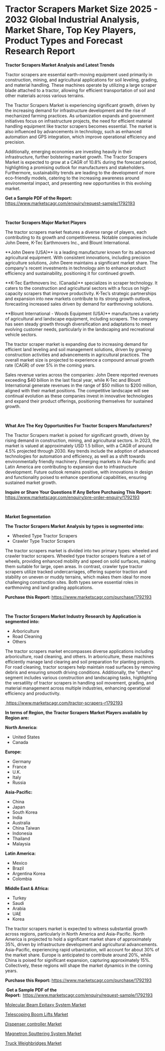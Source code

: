 <p><h1>Tractor Scrapers Market Size 2025 - 2032 Global Industrial Analysis, Market Share, Top Key Players, Product Types and Forecast Research Report</h1></p><p><strong>Tractor Scrapers Market Analysis and Latest Trends</strong></p>
<p><p>Tractor scrapers are essential earth-moving equipment used primarily in construction, mining, and agricultural applications for soil leveling, grading, and material handling. These machines operate by utilizing a large scraper blade attached to a tractor, allowing for efficient transportation of soil and other materials across various terrains.</p><p>The Tractor Scrapers Market is experiencing significant growth, driven by the increasing demand for infrastructure development and the rise of mechanized farming practices. As urbanization expands and government initiatives focus on infrastructure projects, the need for efficient material handling equipment like tractor scrapers becomes essential. The market is also influenced by advancements in technology, such as enhanced automation and GPS integration, which improve operational efficiency and precision.</p><p>Additionally, emerging economies are investing heavily in their infrastructure, further bolstering market growth. The Tractor Scrapers Market is expected to grow at a CAGR of 10.8% during the forecast period, highlighting a promising outlook for manufacturers and stakeholders. Furthermore, sustainability trends are leading to the development of more eco-friendly models, catering to the increasing awareness around environmental impact, and presenting new opportunities in this evolving market.</p></p>
<p><strong>Get a Sample PDF of the Report:&nbsp;</strong> <a href="https://www.marketscagr.com/enquiry/request-sample/1792193?utm_campaign=2004&utm_medium=2&utm_source=Github&utm_content=ia&utm_term=10042025&utm_id=tractor-scrapers">https://www.marketscagr.com/enquiry/request-sample/1792193</a></p>
<p>&nbsp;</p>
<p><strong>Tractor Scrapers Major Market Players</strong></p>
<p><p>The tractor scrapers market features a diverse range of players, each contributing to its growth and competitiveness. Notable companies include John Deere, K-Tec Earthmovers Inc., and Blount International.</p><p>**John Deere (USA)** is a leading manufacturer known for its advanced agricultural equipment. With consistent innovations, including precision agriculture solutions, John Deere maintains a significant market share. The company's recent investments in technology aim to enhance product efficiency and sustainability, positioning it for continued growth. </p><p>**K-Tec Earthmovers Inc. (Canada)** specializes in scraper technology. It caters to the construction and agricultural sectors with a focus on high-capacity scrapers that improve productivity. K-Tec’s strategic partnerships and expansion into new markets contribute to its strong growth outlook, forecasting increased sales driven by demand for earthmoving solutions.</p><p>**Blount International - Woods Equipment (USA)** manufactures a variety of agricultural and landscape equipment, including scrapers. The company has seen steady growth through diversification and adaptations to meet evolving customer needs, particularly in the landscaping and recreational vehicle sectors.</p><p>The tractor scraper market is expanding due to increasing demand for efficient land leveling and soil management solutions, driven by growing construction activities and advancements in agricultural practices. The overall market size is projected to experience a compound annual growth rate (CAGR) of over 5% in the coming years.</p><p>Sales revenue varies across the companies: John Deere reported revenues exceeding $40 billion in the last fiscal year, while K-Tec and Blount International generate revenues in the range of $50 million to $200 million, aligned with their market positions. The competitive landscape will see continual evolution as these companies invest in innovative technologies and expand their product offerings, positioning themselves for sustained growth.</p></p>
<p>&nbsp;</p>
<p><strong>What Are The Key Opportunities For Tractor Scrapers Manufacturers?</strong></p>
<p><p>The Tractor Scrapers market is poised for significant growth, driven by rising demand in construction, mining, and agricultural sectors. In 2023, the market is valued at approximately USD 1.5 billion, with a CAGR of around 4.5% projected through 2030. Key trends include the adoption of advanced technologies for automation and efficiency, as well as a shift towards environmentally friendly machinery. Emerging markets in Asia-Pacific and Latin America are contributing to expansion due to infrastructure development. Future outlook remains positive, with innovations in design and functionality poised to enhance operational capabilities, ensuring sustained market growth.</p></p>
<p><strong>Inquire or Share Your Questions If Any Before Purchasing This Report:</strong> <a href="https://www.marketscagr.com/enquiry/pre-order-enquiry/1792193?utm_campaign=2004&utm_medium=2&utm_source=Github&utm_content=ia&utm_term=10042025&utm_id=tractor-scrapers">https://www.marketscagr.com/enquiry/pre-order-enquiry/1792193</a></p>
<p>&nbsp;</p>
<p><strong>Market Segmentation</strong></p>
<p><strong>The Tractor Scrapers Market Analysis by types is segmented into:</strong></p>
<p><ul><li>Wheeled Type Tractor Scrapers</li><li>Crawler Type Tractor Scrapers</li></ul></p>
<p><p>The tractor scrapers market is divided into two primary types: wheeled and crawler tractor scrapers. Wheeled type tractor scrapers feature a set of wheels, providing enhanced mobility and speed on solid surfaces, making them suitable for large, open areas. In contrast, crawler type tractor scrapers utilize tracked undercarriages, offering superior traction and stability on uneven or muddy terrains, which makes them ideal for more challenging construction sites. Both types serve essential roles in earthmoving and land grading applications.</p></p>
<p><strong>Purchase this Report:&nbsp;</strong><a href="https://www.marketscagr.com/purchase/1792193?utm_campaign=2004&utm_medium=2&utm_source=Github&utm_content=ia&utm_term=10042025&utm_id=tractor-scrapers">https://www.marketscagr.com/purchase/1792193</a></p>
<p>&nbsp;</p>
<p><strong>The Tractor Scrapers Market Industry Research by Application is segmented into:</strong></p>
<p><ul><li>Arboriculture</li><li>Road Cleaning</li><li>Others</li></ul></p>
<p><p>The tractor scrapers market encompasses diverse applications including arboriculture, road cleaning, and others. In arboriculture, these machines efficiently manage land clearing and soil preparation for planting projects. For road cleaning, tractor scrapers help maintain road surfaces by removing debris and ensuring smooth driving conditions. Additionally, the "others" segment includes various construction and landscaping tasks, highlighting the versatility of tractor scrapers in handling soil movement, grading, and material management across multiple industries, enhancing operational efficiency and productivity.</p></p>
<p><a href="https://www.marketscagr.com/tractor-scrapers-r1792193?utm_campaign=2004&utm_medium=2&utm_source=Github&utm_content=ia&utm_term=10042025&utm_id=tractor-scrapers">&nbsp;https://www.marketscagr.com/tractor-scrapers-r1792193</a></p>
<p><strong>In terms of Region, the Tractor Scrapers Market Players available by Region are:</strong></p>
<p>
    <p> <strong> North America: </strong>
        <ul>
            <li>United States</li>
            <li>Canada</li>
        </ul>
        </p> 
    <p> <strong> Europe: </strong>
        <ul>
            <li>Germany</li>
            <li>France</li>
            <li>U.K.</li>
            <li>Italy</li>
            <li>Russia</li>
        </ul>
        </p> 
    <p> <strong> Asia-Pacific: </strong>
        <ul>
            <li>China</li>
            <li>Japan</li>
            <li>South Korea</li>
            <li>India</li>
            <li>Australia</li>
            <li>China Taiwan</li>
            <li>Indonesia</li>
            <li>Thailand</li>
            <li>Malaysia</li>
        </ul>
        </p> 
    <p> <strong> Latin America: </strong>
        <ul>
            <li>Mexico</li>
            <li>Brazil</li>
            <li>Argentina Korea</li>
            <li>Colombia</li>
        </ul>
        </p> 
    <p> <strong> Middle East & Africa: </strong>
        <ul>
            <li>Turkey</li>
            <li>Saudi</li>
            <li>Arabia</li>
            <li>UAE</li>
            <li>Korea</li>
        </ul>
    </p>
    </p>
<p><p>The tractor scrapers market is expected to witness substantial growth across regions, particularly in North America and Asia-Pacific. North America is projected to hold a significant market share of approximately 35%, driven by infrastructure development and agricultural advancements. Asia-Pacific, experiencing rapid urbanization, will account for about 30% of the market share. Europe is anticipated to contribute around 20%, while China is poised for significant expansion, capturing approximately 15%. Collectively, these regions will shape the market dynamics in the coming years.</p></p>
<p><strong>Purchase this Report: </strong><a href="https://www.marketscagr.com/purchase/1792193?utm_campaign=2004&utm_medium=2&utm_source=Github&utm_content=ia&utm_term=10042025&utm_id=tractor-scrapers">https://www.marketscagr.com/purchase/1792193</a></p>
<p>&nbsp;<strong>Get a Sample PDF of the Report:&nbsp;&nbsp;</strong><a href="https://www.marketscagr.com/enquiry/request-sample/1792193?utm_campaign=2004&utm_medium=2&utm_source=Github&utm_content=ia&utm_term=10042025&utm_id=tractor-scrapers">https://www.marketscagr.com/enquiry/request-sample/1792193</a></p>
<p><strong></strong></p>
<p><p><a href="https://github.com/landtmman/Market-Research-Report-List-1/blob/main/molecular-beam-epitaxy-system-market.md?utm_campaign=2004&utm_medium=2&utm_source=Github&utm_content=ia&utm_term=10042025&utm_id=tractor-scrapers">Molecular Beam Epitaxy System Market</a></p><p><a href="https://github.com/keehnkaesssi/Market-Research-Report-List-1/blob/main/telescoping-boom-lifts-market.md?utm_campaign=2004&utm_medium=2&utm_source=Github&utm_content=ia&utm_term=10042025&utm_id=tractor-scrapers">Telescoping Boom Lifts Market</a></p><p><a href="https://github.com/viohlbrenksf/Market-Research-Report-List-1/blob/main/dispenser-controller-market.md?utm_campaign=2004&utm_medium=2&utm_source=Github&utm_content=ia&utm_term=10042025&utm_id=tractor-scrapers">Dispenser controller Market</a></p><p><a href="https://github.com/tigoryemm/Market-Research-Report-List-1/blob/main/magnetron-sputtering-system-market.md?utm_campaign=2004&utm_medium=2&utm_source=Github&utm_content=ia&utm_term=10042025&utm_id=tractor-scrapers">Magnetron Sputtering System Market</a></p><p><a href="https://github.com/vasosblenksk/Market-Research-Report-List-1/blob/main/truck-weighbridges-market.md?utm_campaign=2004&utm_medium=2&utm_source=Github&utm_content=ia&utm_term=10042025&utm_id=tractor-scrapers">Truck Weighbridges Market</a></p></p>